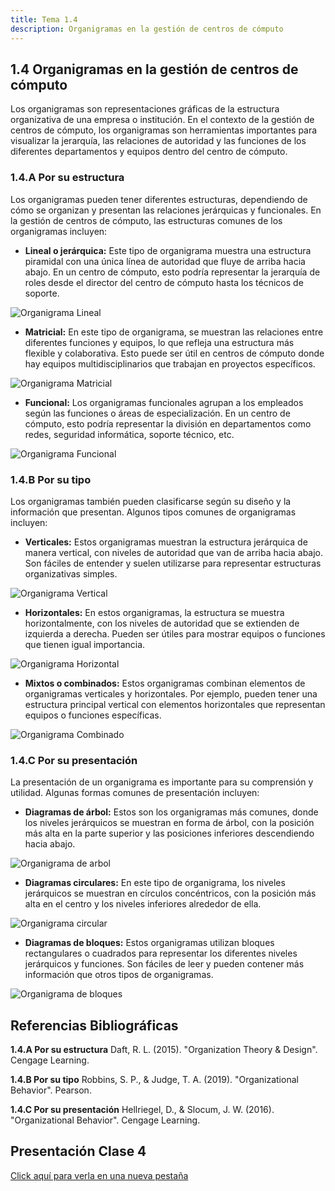 ```yaml
---
title: Tema 1.4
description: Organigramas en la gestión de centros de cómputo
---
```

## 1.4 Organigramas en la gestión de centros de cómputo

Los organigramas son representaciones gráficas de la estructura organizativa de una empresa o institución. En el contexto de la gestión de centros de cómputo, los organigramas son herramientas importantes para visualizar la jerarquía, las relaciones de autoridad y las funciones de los diferentes departamentos y equipos dentro del centro de cómputo.

### 1.4.A Por su estructura

Los organigramas pueden tener diferentes estructuras, dependiendo de cómo se organizan y presentan las relaciones jerárquicas y funcionales. En la gestión de centros de cómputo, las estructuras comunes de los organigramas incluyen:

- **Lineal o jerárquica:** Este tipo de organigrama muestra una estructura piramidal con una única línea de autoridad que fluye de arriba hacia abajo. En un centro de cómputo, esto podría representar la jerarquía de roles desde el director del centro de cómputo hasta los técnicos de soporte.

![Organigrama Lineal](https://manualcc.eloychavez.dev/1.png "Organigrama Lineal")

- **Matricial:** En este tipo de organigrama, se muestran las relaciones entre diferentes funciones y equipos, lo que refleja una estructura más flexible y colaborativa. Esto puede ser útil en centros de cómputo donde hay equipos multidisciplinarios que trabajan en proyectos específicos.

![Organigrama Matricial](https://manualcc.eloychavez.dev/2.png "Organigrama Matricial")

- **Funcional:** Los organigramas funcionales agrupan a los empleados según las funciones o áreas de especialización. En un centro de cómputo, esto podría representar la división en departamentos como redes, seguridad informática, soporte técnico, etc.

![Organigrama Funcional](https://manualcc.eloychavez.dev/3.png "Organigrama Funcional")

### 1.4.B Por su tipo

Los organigramas también pueden clasificarse según su diseño y la información que presentan. Algunos tipos comunes de organigramas incluyen:

- **Verticales:** Estos organigramas muestran la estructura jerárquica de manera vertical, con niveles de autoridad que van de arriba hacia abajo. Son fáciles de entender y suelen utilizarse para representar estructuras organizativas simples.

![Organigrama Vertical](https://manualcc.eloychavez.dev/4.png "Organigrama Vertical")

- **Horizontales:** En estos organigramas, la estructura se muestra horizontalmente, con los niveles de autoridad que se extienden de izquierda a derecha. Pueden ser útiles para mostrar equipos o funciones que tienen igual importancia.

![Organigrama Horizontal](https://manualcc.eloychavez.dev/5.png "Organigrama Horizontal")

- **Mixtos o combinados:** Estos organigramas combinan elementos de organigramas verticales y horizontales. Por ejemplo, pueden tener una estructura principal vertical con elementos horizontales que representan equipos o funciones específicas.

![Organigrama Combinado](https://manualcc.eloychavez.dev/6.png "Organigrama Combinado")

### 1.4.C Por su presentación

La presentación de un organigrama es importante para su comprensión y utilidad. Algunas formas comunes de presentación incluyen:

- **Diagramas de árbol:** Estos son los organigramas más comunes, donde los niveles jerárquicos se muestran en forma de árbol, con la posición más alta en la parte superior y las posiciones inferiores descendiendo hacia abajo.

![Organigrama de arbol](https://manualcc.eloychavez.dev/7.png "Organigrama de arbol")

- **Diagramas circulares:** En este tipo de organigrama, los niveles jerárquicos se muestran en círculos concéntricos, con la posición más alta en el centro y los niveles inferiores alrededor de ella.

![Organigrama circular](https://manualcc.eloychavez.dev/8.png "Organigrama circular")

- **Diagramas de bloques:** Estos organigramas utilizan bloques rectangulares o cuadrados para representar los diferentes niveles jerárquicos y funciones. Son fáciles de leer y pueden contener más información que otros tipos de organigramas.

![Organigrama de bloques](https://manualcc.eloychavez.dev/9.png "Organigrama de bloques")

## Referencias Bibliográficas

**1.4.A Por su estructura**
Daft, R. L. (2015). "Organization Theory & Design". Cengage Learning.

**1.4.B Por su tipo**
Robbins, S. P., & Judge, T. A. (2019). "Organizational Behavior". Pearson.

**1.4.C Por su presentación**
Hellriegel, D., & Slocum, J. W. (2016). "Organizational Behavior". Cengage Learning.

## Presentación Clase 4

<a href="https://manualcc.eloychavez.dev/Clase4.pdf" target="_blank">Click aquí para verla en una nueva pestaña</a>